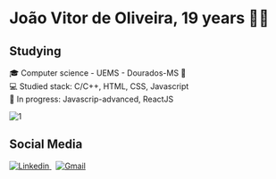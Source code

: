 

<!--
**joaovitorJS/joaovitorJS** is a ✨ _special_ ✨ repository because its `README.md` (this file) appears on your GitHub profile.

Here are some ideas to get you started:

- 🔭 I’m currently working on ...
- 🌱 I’m currently learning ...
- 👯 I’m looking to collaborate on ...
- 🤔 I’m looking for help with ...
- 💬 Ask me about ...
- 📫 How to reach me: ...
- 😄 Pronouns: ...
- ⚡ Fun fact: ...
-->

# João Vitor de Oliveira, 19 years 👨🏻

## Studying
 🎓 Computer science - UEMS - Dourados-MS :round_pushpin: <br>
 💻 Studied stack: C/C++, HTML, CSS, Javascript <br>
 🎯 In progress: Javascrip-advanced, ReactJS <br>

![1](https://github-readme-stats.vercel.app/api/top-langs/?username=joaovitorJS&theme=dracula)

## Social Media
<a href="https://www.linkedin.com/in/jo%C3%A3o-vitor-oliveira-85a886174/" target="_blank">
 <img src="https://img.shields.io/badge/linkedin%20-%230077B5.svg?&style=for-the-badge&logo=linkedin&logoColor=white" alt="Linkedin"/>
</a>
&nbsp;
<a href="mailto:rgm38342@comp.uems.br">
 <img src="https://img.shields.io/badge/Gmail-D14836?style=for-the-badge&logo=gmail&logoColor=white" alt="Gmail"/>
</a>


